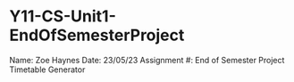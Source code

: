 # Y11-CS-Unit1-EndOfSemesterProject

Name: Zoe Haynes
Date: 23/05/23
Assignment #: End of Semester Project
Timetable Generator
